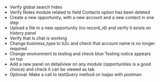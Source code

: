 - Verify global search hides
- Verify Notes module related to field Contacts option has been deleted
- Create a new opportunity, with a new account and a new contact in one step
- Upload a file in a new opportunity (no record_id) and verify it exists on history panel
- Verify that lx.chat is working
- Change business_type to b2c and check that account name is no longer required
- Change environment to testing and check blue Testing notice appears on top
- Add a new panel on detailview on any module (opportunities is a good choice) and check it can be viewed as tab
- Optional: Make a call to testQuery method on lxajax with postman
